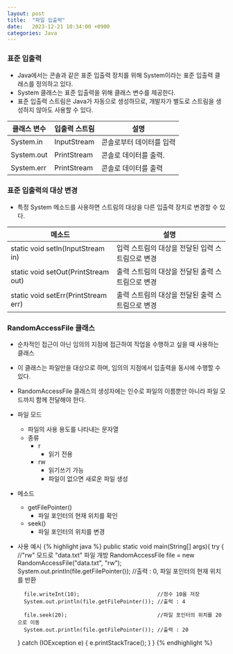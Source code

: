 ```yaml
---
layout: post
title:  "파일 입출력"
date:   2023-12-21 10:34:00 +0900
categories: Java
---
```


### 표준 입출력

- Java에서는 콘솔과 같은 표준 입출력 장치를 위해 System이라는 표준 입출력 클래스를 정의하고 있다.
- System 클래스는 표준 입출력을 위해 클래스 변수를 제공한다.
- 표준 입출력 스트림은 Java가 자동으로 생성하므로, 개발자가 별도로 스트림을 생성하지 않아도 사용할 수 있다.

| 클래스 변수 | 입출력 스트림 | 설명 |
|-------|--------|---------|
| System.in | InputStream | 콘솔로부터 데이터를 입력 |
| System.out | PrintStream | 콘솔로 데이터를 출력. |
| System.err | PrintStream | 콘솔로 데이터를 출력 |

### 표준 입출력의 대상 변경

- 특정 System 메소드를 사용하면 스트림의 대상을 다른 입출력 장치로 변경할 수 있다.

| 메소드 | 설명 |
|--------|---------|
| static void setIn(InputStream in) | 입력 스트림의 대상을 전달된 입력 스트림으로 변경 |
| static void setOut(PrintStream out) | 출력 스트림의 대상을 전달된 출력 스트림으로 변경 |
| static void setErr(PrintStream err) | 출력 스트림의 대상을 전달된 출력 스트림으로 변경 |

### RandomAccessFile 클래스

- 순차적인 접근이 아닌 임의의 지점에 접근하여 작업을 수행하고 싶을 때 사용하는 클래스
- 이 클래스는 파일만을 대상으로 하며, 임의의 지점에서 입출력을 동시에 수행할 수 있다.
- RandomAccessFile 클래스의 생성자에는 인수로 파일의 이름뿐만 아니라 파일 모드까지 함께 전달해야 한다.
- 파일 모드
    - 파일의 사용 용도를 나타내는 문자열
    - 종류
        - r
            - 읽기 전용
        - rw
            - 읽기쓰기 가능
            - 파일이 없으면 새로운 파일 생성
- 메소드
    - getFilePointer()
        - 파일 포인터의 현재 위치를 확인
    - seek()
        - 파일 포인터의 위치를 변경
- 사용 예시
{% highlight java %}
public static void main(String[] args){
    try {
        //"rw" 모드로 "data.txt" 파일 개방
        RandomAccessFile file = new RandomAccessFile("data.txt", "rw");
        System.out.println(file.getFilePointer()); //출력 : 0, 파일 포인터의 현재 위치를 반환

        file.writeInt(10);                         //정수 10을 저장
        System.out.println(file.getFilePointer()); //출력 : 4

        file.seek(20);                             //파일 포인터의 위치를 20으로 이동
        System.out.println(file.getFilePointer()); //출력 : 20
    } catch (IOException e) {
        e.printStackTrace();
    }
}
{% endhighlight %}